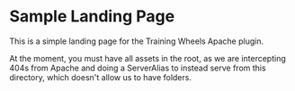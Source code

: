 Sample Landing Page
===================

This is a simple landing page for the Training Wheels Apache plugin.

At the moment, you must have all assets in the root, as we are intercepting 404s from Apache and doing a ServerAlias to instead serve from this directory, which doesn't allow us to have folders.
